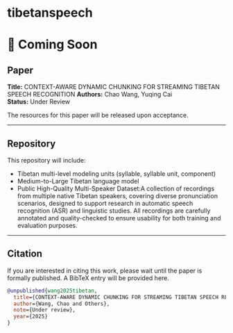 # tibetanspeech
# 🚧 Coming Soon

## Paper
**Title:** CONTEXT-AWARE DYNAMIC CHUNKING FOR STREAMING TIBETAN SPEECH RECOGNITION
**Authors:** Chao Wang, Yuqing Cai  
**Status:** Under Review  

The resources for this paper will be released upon acceptance.  

---

## Repository
This repository will include:  
- Tibetan multi-level modeling units (syllable, syllable unit, component)  
- Medium-to-Large Tibetan language model
- Public High-Quality Multi-Speaker Dataset:A collection of recordings from multiple native Tibetan speakers, covering diverse pronunciation scenarios, designed to support research in automatic speech recognition (ASR) and linguistic studies. All recordings are carefully annotated and quality-checked to ensure usability for both training and evaluation purposes.

---

## Citation
If you are interested in citing this work, please wait until the paper is formally published. A BibTeX entry will be provided here.  

```bibtex
@unpublished{wang2025tibetan,
  title={CONTEXT-AWARE DYNAMIC CHUNKING FOR STREAMING TIBETAN SPEECH RECOGNITION},
  author={Wang, Chao and Others},
  note={Under review},
  year={2025}
}
